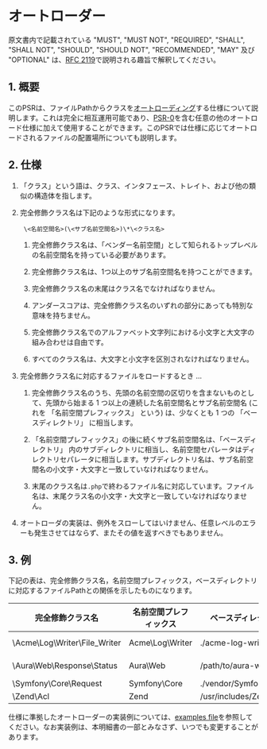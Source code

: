 # オートローダー

原文書内で記載されている "MUST", "MUST NOT", "REQUIRED", "SHALL", "SHALL NOT", "SHOULD", "SHOULD NOT", "RECOMMENDED", "MAY" 及び "OPTIONAL" は、[RFC 2119](http://tools.ietf.org/html/rfc2119)で説明される趣旨で解釈してください。


## 1. 概要

このPSRは、ファイルPathからクラスを[オートローディング]する仕様について説明します。これは完全に相互運用可能であり、[PSR-0]を含む任意の他のオートロード仕様に加えて使用することができます。このPSRでは仕様に応じてオートロードされるファイルの配置場所についても説明します。


## 2. 仕様

1. 「クラス」という語は、クラス、インタフェース、トレイト、および他の類似の構造体を指します。

2. 完全修飾クラス名は下記のような形式になります。

        \<名前空間名>(\<サブ名前空間名>)\*\<クラス名>

    1. 完全修飾クラス名は、「ベンダー名前空間」として知られるトップレベルの名前空間名を持っている必要があります。

    2. 完全修飾クラス名は、1つ以上のサブ名前空間名を持つことができます。

    3. 完全修飾クラス名の末尾はクラス名でなければなりません。

    4. アンダースコアは、完全修飾クラス名のいずれの部分にあっても特別な意味を持ちません。

    5. 完全修飾クラス名でのアルファベット文字列における小文字と大文字の組み合わせは自由です。

    6. すべてのクラス名は、大文字と小文字を区別されなければなりません。

3. 完全修飾クラス名に対応するファイルをロードするとき ...

    1. 完全修飾クラス名のうち、先頭の名前空間の区切りを含まないものとして、先頭から始まる 1 つ以上の連続した名前空間名とサブ名前空間名 (これを 「名前空間プレフィックス」 という) は、少なくとも 1 つの 「ベースディレクトリ」 に相当します。

    2. 「名前空間プレフィックス」の後に続くサブ名前空間名は、「ベースディレクトリ」 内のサブディレクトリに相当し、名前空間セパレータはディレクトリセパレータに相当します。サブディレクトリ名は、サブ名前空間名の小文字・大文字と一致していなければなりません。

    3. 末尾のクラス名は`.php`で終わるファイル名に対応しています。ファイル名は、末尾クラス名の小文字・大文字と一致していなければなりません。

4. オートローダの実装は、例外をスローしてはいけません、任意レベルのエラーも発生させてはならず、またその値を返すべきでもありません。


## 3. 例

下記の表は、完全修飾クラス名，名前空間プレフィックス，ベースディレクトリに対応するファイルPathとの関係を示したものになります。

| 完全修飾クラス名    | 名前空間プレフィックス   | ベースディレクトリ           | ファイルPath
| ----------------------------- |--------------------|--------------------------|-------------------------------------------
| \Acme\Log\Writer\File_Writer  | Acme\Log\Writer    | ./acme-log-writer/lib/   | ./acme-log-writer/lib/File_Writer.php
| \Aura\Web\Response\Status     | Aura\Web           | /path/to/aura-web/src/   | /path/to/aura-web/src/Response/Status.php
| \Symfony\Core\Request         | Symfony\Core       | ./vendor/Symfony/Core/   | ./vendor/Symfony/Core/Request.php
| \Zend\Acl                     | Zend               | /usr/includes/Zend/      | /usr/includes/Zend/Acl.php

仕様に準拠したオートローダーの実装例については、[examples file][]を参照してください。なお実装例は、本明細書の一部とみなさず、いつでも変更することがあります。

[オートローディング]: http://php.net/autoload
[PSR-0]: https://github.com/php-fig/fig-standards/blob/master/accepted/PSR-0.md
[examples file]: https://github.com/php-fig/fig-standards/blob/master/accepted/PSR-4-autoloader-examples.md
